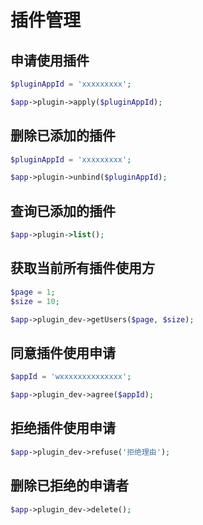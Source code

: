 # 插件管理

## 申请使用插件

```php
$pluginAppId = 'xxxxxxxxx';

$app->plugin->apply($pluginAppId);
```

## 删除已添加的插件

```php
$pluginAppId = 'xxxxxxxxx';

$app->plugin->unbind($pluginAppId);
```

## 查询已添加的插件

```php
$app->plugin->list();
```

## 获取当前所有插件使用方

```php
$page = 1;
$size = 10;

$app->plugin_dev->getUsers($page, $size);
```

## 同意插件使用申请

```php
$appId = 'wxxxxxxxxxxxxxx';

$app->plugin_dev->agree($appId);
```

## 拒绝插件使用申请

```php
$app->plugin_dev->refuse('拒绝理由');
```

## 删除已拒绝的申请者

```php
$app->plugin_dev->delete();
```
